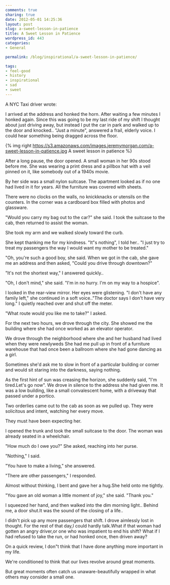 ```yaml
---
comments: true
sharing: true
date: 2012-05-01 14:25:36
layout: post
slug: a-sweet-lesson-in-patience
title: A Sweet Lesson in Patience
wordpress_id: 443
categories:
- General

permalink: /blog/inspirational/a-sweet-lesson-in-patience/

tags:
- feel-good
- history
- inspirational
- sad
- sweet
---
```


A NYC Taxi driver wrote:

I arrived at the address and honked the horn. After waiting a few minutes I honked again. Since this was going to be my last ride of my shift I thought about just driving away, but instead I put the car in park and walked up to the door and knocked.. "Just a minute", answered a frail, elderly voice. I could hear something being dragged across the floor.

{% img right https://s3.amazonaws.com/images.jeremymorgan.com/a-sweet-lesson-in-patience.jpg A sweet lesson in patience %} 

After a long pause, the door opened. A small woman in her 90s stood before me. She was wearing a print dress and a pillbox hat with a veil pinned on it, like somebody out of a 1940s movie.

By her side was a small nylon suitcase. The apartment looked as if no one had lived in it for years. All the furniture was covered with sheets.

There were no clocks on the walls, no knickknacks or utensils on the counters. In the corner was a cardboard box filled with photos and glassware.

"Would you carry my bag out to the car?" she said. I took the suitcase to the cab, then returned to assist the woman.

She took my arm and we walked slowly toward the curb.

She kept thanking me for my kindness. "It"s nothing", I told her.. "I just try to treat my passengers the way I would want my mother to be treated."

"Oh, you're such a good boy, she said. When we got in the cab, she gave me an address and then asked, "Could you drive through downtown?"

"It's not the shortest way," I answered quickly..

"Oh, I don't mind," she said. "I'm in no hurry. I'm on my way to a hospice".

I looked in the rear-view mirror. Her eyes were glistening. "I don't have any family left," she continued in a soft voice.."The doctor says I don't have very long." I quietly reached over and shut off the meter.

"What route would you like me to take?" I asked.

For the next two hours, we drove through the city. She showed me the building where she had once worked as an elevator operator.

We drove through the neighborhood where she and her husband had lived when they were newlyweds She had me pull up in front of a furniture warehouse that had once been a ballroom where she had gone dancing as a girl.

Sometimes she'd ask me to slow in front of a particular building or corner and would sit staring into the darkness, saying nothing.

As the first hint of sun was creasing the horizon, she suddenly said, "I'm tired.Let's go now". We drove in silence to the address she had given me. It was a low building, like a small convalescent home, with a driveway that passed under a portico.

Two orderlies came out to the cab as soon as we pulled up. They were solicitous and intent, watching her every move.

They must have been expecting her.

I opened the trunk and took the small suitcase to the door. The woman was already seated in a wheelchair.

"How much do I owe you?" She asked, reaching into her purse.

"Nothing," I said.

"You have to make a living," she answered.

"There are other passengers," I responded.

Almost without thinking, I bent and gave her a hug.She held onto me tightly.

"You gave an old woman a little moment of joy," she said. "Thank you."

I squeezed her hand, and then walked into the dim morning light.. Behind me, a door shut.It was the sound of the closing of a life..

I didn't pick up any more passengers that shift. I drove aimlessly lost in thought. For the rest of that day,I could hardly talk.What if that woman had gotten an angry driver,or one who was impatient to end his shift? What if I had refused to take the run, or had honked once, then driven away?

On a quick review, I don"t think that I have done anything more important in my life.

We're conditioned to think that our lives revolve around great moments.

But great moments often catch us unaware-beautifully wrapped in what others may consider a small one.
